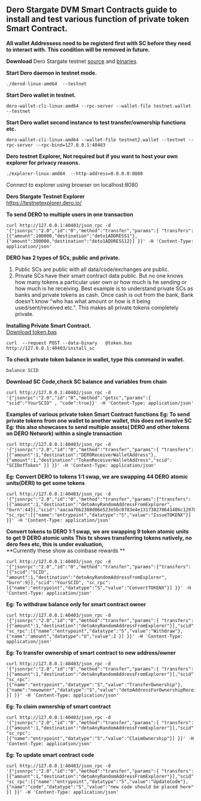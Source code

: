 ## Dero Stargate DVM Smart Contracts guide to install and test various function of private token Smart Contract.


**All wallet Addressess need to be registerd first with SC before they need to interact with. This condition will be removed in future.**  


**Download** Dero Stargate testnet [source](https://git.dero.io/DeroProject/derosuite_stargate) and [binaries](https://git.dero.io/DeroProject/Dero_Stargate_testnet_binaries).

**Start Dero daemon in testnet mode.**
```
./derod-linux-amd64  --testnet
```

**Start Dero wallet in testnet.** 
```
dero-wallet-cli-linux-amd64 --rpc-server --wallet-file testnet.wallet --testnet
```

**Start Dero wallet second instance to test transfer/ownership functions etc.**
```
dero-wallet-cli-linux-amd64 --wallet-file testnet2.wallet --testnet --rpc-server --rpc-bind=127.0.0.1:40403
```

**Dero testnet Explorer, Not required but if you want to host your own explorer for privacy reasons.**
```
./explorer-linux-amd64  --http-address=0.0.0.0:8080                  
```
Connect to explorer using browser on localhost:8080


**Dero Stargate Testnet Explorer**  
[https://testnetexplorer.dero.io/ ](https://testnetexplorer.dero.io/)


**To send DERO to multiple users in one transaction**
```
curl http://127.0.0.1:40403/json_rpc -d '{"jsonrpc":"2.0","id":"0","method":"transfer","params":{ "transfers":[{"amount":100000,"destination":"deto1ADDRESS1"},{"amount":300000,"destination":"deto1ADDRESS12}] }}' -H 'Content-Type: application/json'
```

**DERO has 2 types of SCs, public and private.**
1. Public SCs are public with all data/code/exchanges are public.
1. Private SCs have their smart contract data public. But no one knows how many tokens a particular user own or how much is he sending or how much is he receiving. Best example is to understand private SCs as banks and private tokens as cash. Once cash is out from the bank, Bank doesn't know "who has what amount or how is it being used/sent/received etc.". This makes all private tokens completely private.

**Installing Private Smart Contract.**  
 [Download token.bas](https://git.dero.io/DeroProject/derosuite_stargate/src/master/cmd/dvm/token.bas)
```
curl  --request POST --data-binary   @token.bas http://127.0.0.1:40403/install_sc
```

**To check private token balance in wallet, type this command in wallet.**
```
balance SCID
```

**Download SC Code,check SC balance and variables from chain**
```
curl http://127.0.0.1:40402/json_rpc -d '{"jsonrpc":"2.0","id":"0","method":"getsc","params":{ "scid":"YourSCID" , "code":true}}' -H 'Content-Type: application/json'
```


**Examples of various private token Smart Contract functions**
**Eg: To send private tokens from one wallet to another wallet, this does not involve SC**
**Eg: this also showcases to send multiple assets( DERO and other tokens on DERO Network) within a single transaction**
```
curl http://127.0.0.1:40403/json_rpc -d '{"jsonrpc":"2.0","id":"0","method":"transfer","params":{ "transfers":[{"amount":1,"destination":"DEROReceiverWalletAddress"},{"amount":1,"destination":"TokenReceiverWalletAddress","scid": "SCIDofToken" }] }}' -H 'Content-Type: application/json'
```


**Eg: Convert DERO to tokens 1:1 swap, we are swapping 44 DERO atomic units(DERI) to get some tokens**
```
curl http://127.0.0.1:40403/json_rpc -d '{"jsonrpc":"2.0","id":"0","method":"transfer","params":{"transfers":[{"amount":1,"destination":"detoAnyRandomAddressFromExplorer", "burn":44}],"scid":"aacaa7bb2388d06e523e5bc0783e4e131738270641406c12978155ba033373af", "sc_rpc":[{"name":"entrypoint","datatype":"S","value":"IssueTOKENX"}] }}' -H 'Content-Type: application/json'
```


**Convert tokens to DERO 1:1 swap, we are swapping 9 token atomic units to get 9 DERO atomic units**
**This tx shows transferring tokens natively, no dero fees etc, this is under evaluation,**  
**Currently these show as coinbase rewards **
```
curl http://127.0.0.1:40403/json_rpc -d '{"jsonrpc":"2.0","id":"0","method":"transfer","params":{"transfers":[{"scid":"SCID", "amount":1,"destination":"detoAnyRandomAddressFromExplorer", "burn":9}],"scid":"YourSCID", "sc_rpc":[{"name":"entrypoint","datatype":"S","value":"ConvertTOKENX"}] }}' -H 'Content-Type: application/json'
```

**Eg: To withdraw balance only for smart contract owner**
```
curl http://127.0.0.1:40403/json_rpc -d '{"jsonrpc":"2.0","id":"0","method":"transfer","params":{ "transfers":[{"amount":1,"destination":"detoAnyRandomAddressFromExplorer"}],"scid":"YourSCID", "sc_rpc":[{"name":"entrypoint","datatype":"S","value":"Withdraw"}, {"name":"amount","datatype":"U","value":2 }] }}' -H 'Content-Type: application/json'
```

**Eg: To transfer ownership of smart contract to new address/owner**
```
curl http://127.0.0.1:40403/json_rpc -d '{"jsonrpc":"2.0","id":"0","method":"transfer","params":{ "transfers":[{"amount":1,"destination":"detoAnyRandomAddressFromExplorer"}],"scid":"YourSCID", "sc_rpc":[{"name":"entrypoint","datatype":"S","value":"TransferOwnership"}, {"name":"newowner","datatype":"S","value":"detoAddressForOwnershipReceiver" }] }}' -H 'Content-Type: application/json'

```

**Eg: To claim ownership of smart contract**
```
curl http://127.0.0.1:40403/json_rpc -d '{"jsonrpc":"2.0","id":"0","method":"transfer","params":{ "transfers":[{"amount":1,"destination":"detoAnyRandomAddressFromExplorer"}],"scid":"YourSCID", "sc_rpc":[{"name":"entrypoint","datatype":"S","value":"ClaimOwnership"}] }}' -H 'Content-Type: application/json'
```


**Eg: To update smart contract code**
```
curl http://127.0.0.1:40403/json_rpc -d '{"jsonrpc":"2.0","id":"0","method":"transfer","params":{ "transfers":[{"amount":1,"destination":"detoAnyRandomAddressFromExplorer"}],"scid":"YourSCID", "sc_rpc":[{"name":"entrypoint","datatype":"S","value":"UpdateCode"}, {"name":"code","datatype":"S","value":"new code should be placed here" }] }}' -H 'Content-Type: application/json'


```
